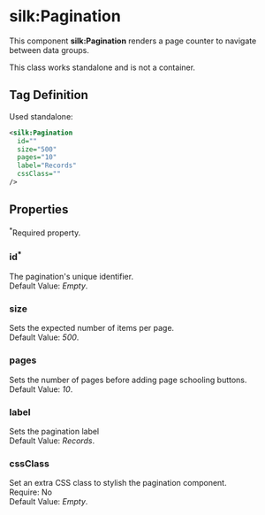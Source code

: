 # silk:Pagination
This component **silk:Pagination** renders a page counter to navigate between data groups.

This class works standalone and is not a container.

## Tag Definition
Used standalone:
```xml
<silk:Pagination
  id=""
  size="500"
  pages="10"
  label="Records"
  cssClass=""
/>
```

## Properties 
<sup>*</sup>Required property.
### id<sup>*</sup>
The pagination's unique identifier.<br>Default Value: *Empty*.
### size
Sets the expected number of items per page.<br>Default Value: *500*.
### pages
Sets the number of pages before adding page schooling buttons.<br>Default Value: *10*.
### label
Sets the pagination label<br>Default Value: *Records*.
### cssClass
Set an extra CSS class to stylish the pagination component.<br>Require: No<br>Default Value: *Empty*.
